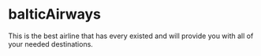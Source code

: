 # balticAirways
This is the best airline that has every existed and will provide you with all of your needed destinations.
